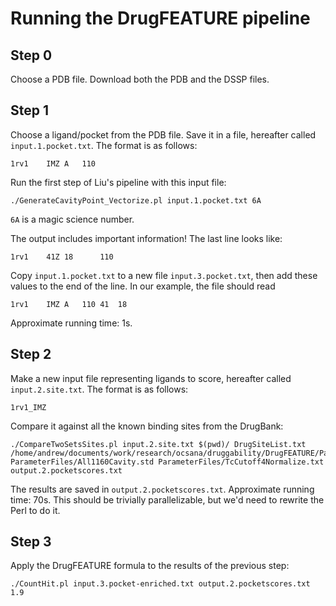 # Running the DrugFEATURE pipeline

## Step 0
Choose a PDB file.
Download both the PDB and the DSSP files.

## Step 1
Choose a ligand/pocket from the PDB file.
Save it in a file, hereafter called `input.1.pocket.txt`.
The format is as follows:

    1rv1	IMZ	A	110

Run the first step of Liu's pipeline with this input file:

    ./GenerateCavityPoint_Vectorize.pl input.1.pocket.txt 6A

`6A` is a magic science number.

The output includes important information!
The last line looks like:

    1rv1	41Z	18      110

Copy `input.1.pocket.txt` to a new file `input.3.pocket.txt`, then add these values to the end of the line.
In our example, the file should read

    1rv1	IMZ	A	110	41	18

Approximate running time: 1s.

## Step 2
Make a new input file representing ligands to score, hereafter called `input.2.site.txt`.
The format is as follows:

    1rv1_IMZ

Compare it against all the known binding sites from the DrugBank:

    ./CompareTwoSetsSites.pl input.2.site.txt $(pwd)/ DrugSiteList.txt /home/andrew/documents/work/research/ocsana/druggability/DrugFEATURE/ParameterFiles/DrugBindingVectors/ ParameterFiles/All1160Cavity.std ParameterFiles/TcCutoff4Normalize.txt output.2.pocketscores.txt

The results are saved in `output.2.pocketscores.txt`.
Approximate running time: 70s.
This should be trivially parallelizable, but we'd need to rewrite the Perl to do it.

## Step 3
Apply the DrugFEATURE formula to the results of the previous step:

    ./CountHit.pl input.3.pocket-enriched.txt output.2.pocketscores.txt 1.9
